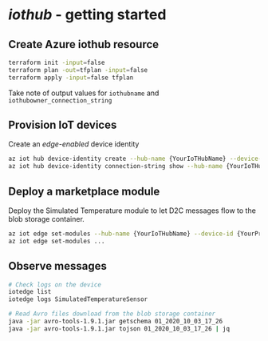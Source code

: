 # *iothub* - getting started

## Create Azure iothub resource 

```bash
terraform init -input=false
terraform plan -out=tfplan -input=false
terraform apply -input=false tfplan
```

Take note of output values for ```iothubname``` and ```iothubowner_connection_string``` 

## Provision IoT devices

Create an *edge-enabled* device identity

```bash
az iot hub device-identity create --hub-name {YourIoTHubName} --device-id {YourPreferredDeviceID} --edge-enabled 
az iot hub device-identity connection-string show --hub-name {YourIoTHubName} --device-id {YourPreferredDeviceID} | jq .connectionString
```

## Deploy a marketplace module
Deploy the Simulated Temperature module to let D2C messages flow to the blob storage container.

```bash
az iot edge set-modules --hub-name {YourIoTHubName} --device-id {YourPreferredDeviceID} --content resources/simulated_temperature.json
az iot edge set-modules ...
```

## Observe messages

```bash
# Check logs on the device
iotedge list
iotedge logs SimulatedTemperatureSensor

# Read Avro files download from the blob storage container
java -jar avro-tools-1.9.1.jar getschema 01_2020_10_03_17_26
java -jar avro-tools-1.9.1.jar tojson 01_2020_10_03_17_26 | jq 